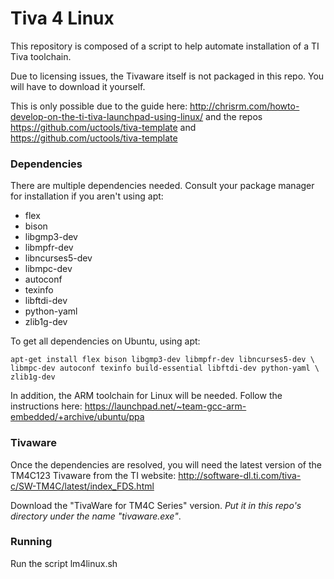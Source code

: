 # Tiva 4 Linux 
This repository is composed of a script to help automate installation of a TI Tiva toolchain.

Due to licensing issues, the Tivaware itself is not packaged in this repo. You will have to download it yourself.

This is only possible due to the guide here: http://chrisrm.com/howto-develop-on-the-ti-tiva-launchpad-using-linux/
and the repos https://github.com/uctools/tiva-template and  https://github.com/uctools/tiva-template

### Dependencies
There are multiple dependencies needed. Consult your package manager for installation if you aren't using apt:
* flex
* bison
* libgmp3-dev
* libmpfr-dev
* libncurses5-dev
* libmpc-dev
* autoconf
* texinfo
* libftdi-dev
* python-yaml
* zlib1g-dev

To get all dependencies on Ubuntu, using apt:

    apt-get install flex bison libgmp3-dev libmpfr-dev libncurses5-dev \
    libmpc-dev autoconf texinfo build-essential libftdi-dev python-yaml \
    zlib1g-dev

In addition, the ARM toolchain for Linux will be needed. Follow the instructions here: https://launchpad.net/~team-gcc-arm-embedded/+archive/ubuntu/ppa

### Tivaware
Once the dependencies are resolved, you will need the latest version of the TM4C123 Tivaware from the TI website: http://software-dl.ti.com/tiva-c/SW-TM4C/latest/index_FDS.html

Download the "TivaWare for TM4C Series" version. *Put it in this repo's directory under the name "tivaware.exe"*.

### Running
Run the script lm4linux.sh
